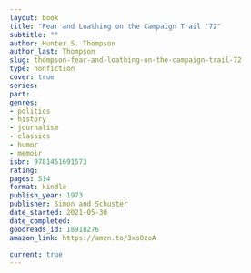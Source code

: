 ```yaml
---
layout: book
title: "Fear and Loathing on the Campaign Trail '72"
subtitle: ""
author: Hunter S. Thompson
author_last: Thompson
slug: thompson-fear-and-loathing-on-the-campaign-trail-72
type: nonfiction
cover: true
series: 
part: 
genres:
- politics
- history
- journalism
- classics
- humor
- memoir
isbn: 9781451691573
rating: 
pages: 514
format: kindle
publish_year: 1973
publisher: Simon and Schuster
date_started: 2021-05-30
date_completed: 
goodreads_id: 18918276
amazon_link: https://amzn.to/3xsOzoA

current: true
---
```

